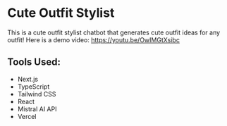 # Cute Outfit Stylist

This is a cute outfit stylist chatbot that generates cute outfit ideas for any outfit!
Here is a demo video: https://youtu.be/OwIMGtXsibc

## Tools Used:
- Next.js
- TypeScript
- Tailwind CSS
- React
- Mistral AI API
- Vercel